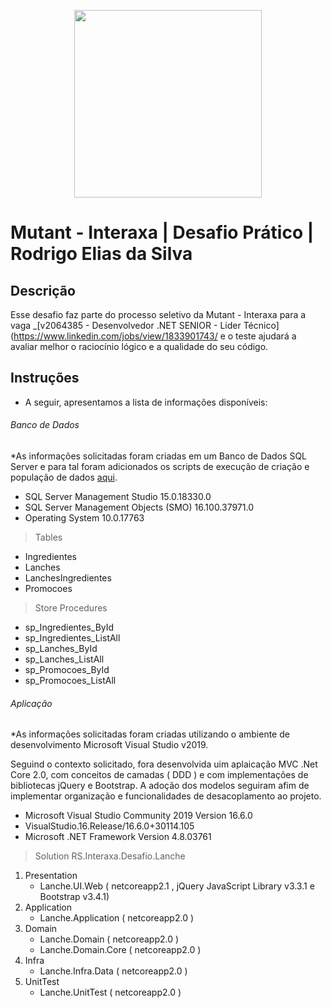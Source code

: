 <p align="center">
    <img src="https://mutantbr.com/blog/wp-content/uploads/2019/08/post_interaxa_ok.jpg" width="300">
</p>

# Mutant - Interaxa | Desafio Prático | Rodrigo Elias da Silva

## Descrição

Esse desafio faz parte do processo seletivo da Mutant - Interaxa para a vaga _[v2064385 - Desenvolvedor .NET SENIOR - Lider Técnico](https://www.linkedin.com/jobs/view/1833901743/ e o teste ajudará a avaliar melhor o raciocínio lógico e a qualidade do seu código.

## Instruções

- A seguir, apresentamos a lista de informações disponíveis:

###### Banco de Dados
*As informações solicitadas foram criadas em um Banco de Dados SQL Server e para tal foram adicionados os scripts de execução de criação e população de dados [aqui](./bdscript.sql).

- SQL Server Management Studio	15.0.18330.0
- SQL Server Management Objects (SMO)	16.100.37971.0
- Operating System	10.0.17763

> Tables
- Ingredientes
- Lanches
- LanchesIngredientes
- Promocoes

> Store Procedures
- sp_Ingredientes_ById
- sp_Ingredientes_ListAll
- sp_Lanches_ById
- sp_Lanches_ListAll
- sp_Promocoes_ById
- sp_Promocoes_ListAll

###### Aplicação
*As informações solicitadas foram criadas utilizando o ambiente de desenvolvimento Microsoft Visual Studio v2019.

Seguind o contexto solicitado, fora desenvolvida uim aplaicação MVC .Net Core 2.0, com conceitos de camadas ( DDD ) e com implementações de bibliotecas jQuery e Bootstrap.
A adoção dos modelos seguiram afim de implementar organização e funcionalidades de desacoplamento ao projeto.

- Microsoft Visual Studio Community 2019
Version 16.6.0
- VisualStudio.16.Release/16.6.0+30114.105
- Microsoft .NET Framework
Version 4.8.03761

> Solution RS.Interaxa.Desafio.Lanche
1. Presentation
   - Lanche.UI.Web ( netcoreapp2.1 , jQuery JavaScript Library v3.3.1 e Bootstrap v3.4.1)
2. Application
   - Lanche.Application ( netcoreapp2.0 )
3. Domain
   - Lanche.Domain ( netcoreapp2.0 )
   - Lanche.Domain.Core ( netcoreapp2.0 )
4. Infra
   - Lanche.Infra.Data ( netcoreapp2.0 )
5. UnitTest
   - Lanche.UnitTest ( netcoreapp2.0 ) 


